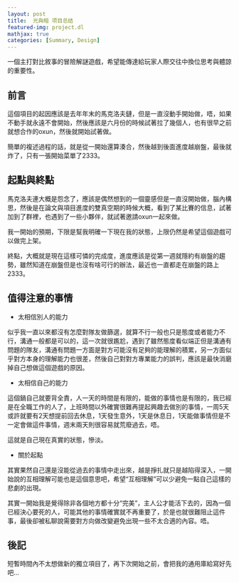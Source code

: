 ```yaml
---
layout: post
title:  光與暗 项目总结
featured-img: project.dl
mathjax: true
categories: [Summary, Design]
---
```


一個主打對比敘事的冒險解謎遊戲，希望能傳達給玩家人際交往中換位思考與體諒的重要性。

<!--more-->

## 前言

這個項目的起因應該是去年年末的馬克洛夫鏈，但是一直沒動手開始做，唔，如果不動手就永遠不會開始，然後應該是六月份的時候試著拉了幾個人，也有很早之前就想合作的oxun，然後就開始試著做。

簡單的複述過程的話，就是從一開始還算湊合，然後越到後面進度越崩盤，最後就炸了，只有一張開始菜單了2333。

## 起點與終點

馬克洛夫連大概是怨念了，應該是偶然想到的一個靈感但是一直沒開始做，腦內構思，然後是在論文與項目進度的雙真空期的時候大概，看到了某比賽的信息，試著加到了群裡，也遇到了一些小夥伴，就試著邀請oxun一起來做。

我一開始的預期，下限是幫我明確一下現在我的狀態，上限仍然是希望這個遊戲可以做完上架。

終點，大概就是現在這樣可憐的完成度，進度應該是從第一週就隱約有崩盤的趨勢，雖然知道在崩盤但是也沒有啥可行的辦法，最近也一直都走在崩盤的路上2333。

## 值得注意的事情

+ 太相信別人的能力

似乎我一直以來都沒有怎麼對隊友做篩選，就算不行一般也只是態度或者能力不行，溝通一般都是可以的，這一次就很尷尬，遇到了雖然態度看似端正但是溝通有問題的隊友，溝通有問題一方面是對方可能沒有足夠的能理解的積累，另一方面似乎對方本身的理解能力也很差，然後自己對對方專業能力的誤判，應該是最快消磨掉自己想做這個遊戲的原因。

+ 太相信自己的能力

這個鍋自己就要背全責，人一天的時間是有限的，能做的事情也是有限的，我已經是在全職工作的人了，上班時間以外確實很難再提起興趣去做別的事情，一周5天或許就要有2天想提前回去休息，1天發生意外，1天是休息日，1天能做事情但是不一定會做這件事情，週末兩天則很容易就荒廢過去，唔。

這就是自己現在真實的狀態，慘淡。

+ 關於起點

其實果然自己還是沒能從過去的事情中走出來，越是掙扎就只是越陷得深入，一開始說的互相理解可能也是這個意思吧，希望“互相理解”可以少避免一點自己這樣的悲劇的出現。

其實一開始我是覺得除非各個地方都十分“完美”，主人公才能活下去的，因為一個已經決心要死的人，可能其他的事情確實就不再重要了，於是也就很難阻止這件事，最後卻被私聊說需要對方向做改變避免出現一些不太合適的內容。唔。



## 後記

短暫時間內不太想做新的獨立項目了，再下次開始之前，會把我的通用庫給寫好先吧...
